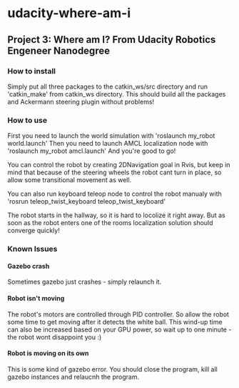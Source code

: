 # udacity-where-am-i
## Project 3: Where am I? From Udacity Robotics Engeneer Nanodegree

### How to install
Simply put all three packages to the catkin_ws/src directory and run
    'catkin_make'
from catkin_ws directory. This should build all the packages and Ackermann steering plugin without problems!

### How to use
First you need to launch the world simulation with
    'roslaunch my_robot world.launch'
Then you need to launch AMCL localization node with
    'roslaunch my_robot amcl.launch'
And you're good to go!

You can control the robot by creating 2DNavigation goal in Rvis, but keep in mind that because of the steering wheels the robot cant turn in place, so allow some transitional movement as well.

You can also run keyboard teleop node to control the robot manualy with
    'rosrun teleop_twist_keyboard teleop_twist_keyboard'


The robot starts in the hallway, so it is hard to locolize it right away. But as soon as the robot enters one of the rooms localization solution should converge quickly!


### Known Issues
#### Gazebo crash
Sometimes gazebo just crashes - simply relaunch it.
#### Robot isn't moving
The robot's motors are controlled through PID controller. So allow the robot some time to get moving after it detects the white ball. This wind-up time can also be increased based on your GPU power, so wait up to one minute - the robot wont disappoint you :)
#### Robot is moving on its own
This is some kind of gazebo error. You should close the program, kill all gazebo instances and relaucnh the program.